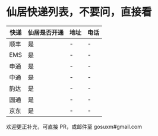 # 仙居快递列表，不要问，直接看

 快递 | 仙居是否开通 | 地址 | 电话 
----- | ----- | --- | ---------
 顺丰 | 是 | - | -
 EMS | 是 | - | -
 申通 | 是 | - | - 
 中通 | 是 | - | - 
 韵达 | 是 | - | - 
 圆通 | 是 | - | - 
 京东 | 是 | - | - 

 欢迎更正补充，可直接 PR，或邮件至 gosuxm#gmail.com